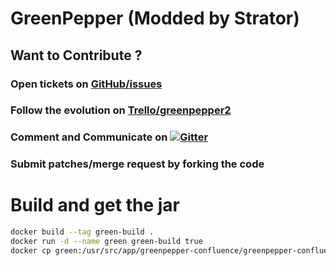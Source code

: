# GreenPepper (Modded by Strator)

## Want to Contribute ? 

### Open tickets on [GitHub/issues](https://github.com/strator-dev/greenpepper/issues)

### Follow the evolution on [Trello/greenpepper2](https://trello.com/greenpepper2)

### Comment and Communicate on [![Gitter](https://badges.gitter.im/Join%20Chat.svg)](https://gitter.im/strator-dev/greenpepper?utm_source=badge&utm_medium=badge&utm_campaign=pr-badge&utm_content=badge)

### Submit patches/merge request by forking the code

# Build and get the jar

```sh
docker build --tag green-build .
docker run -d --name green green-build true
docker cp green:/usr/src/app/greenpepper-confluence/greenpepper-confluence-plugin/target/greenpepper-confluence3-plugin-${version}-complete.jar .
```
